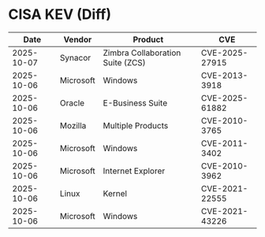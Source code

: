 # CISA KEV (Diff)

| Date | Vendor | Product | CVE |
| ---- | ------ | ------- | --- |
| 2025-10-07 | Synacor | Zimbra Collaboration Suite (ZCS) | CVE-2025-27915 |
| 2025-10-06 | Microsoft | Windows | CVE-2013-3918 |
| 2025-10-06 | Oracle | E-Business Suite | CVE-2025-61882 |
| 2025-10-06 | Mozilla | Multiple Products | CVE-2010-3765 |
| 2025-10-06 | Microsoft | Windows | CVE-2011-3402 |
| 2025-10-06 | Microsoft | Internet Explorer | CVE-2010-3962 |
| 2025-10-06 | Linux | Kernel | CVE-2021-22555 |
| 2025-10-06 | Microsoft | Windows | CVE-2021-43226 |
